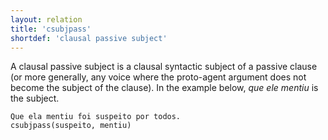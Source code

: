 ```yaml
---
layout: relation
title: 'csubjpass'
shortdef: 'clausal passive subject'
---
```


A clausal passive subject is a clausal syntactic subject of a passive
clause (or more generally, any voice where the proto-agent argument does not become the subject 
of the clause). In the example below, *que ele mentiu* is the subject.

~~~ sdparse
Que ela mentiu foi suspeito por todos.
csubjpass(suspeito, mentiu)
~~~
